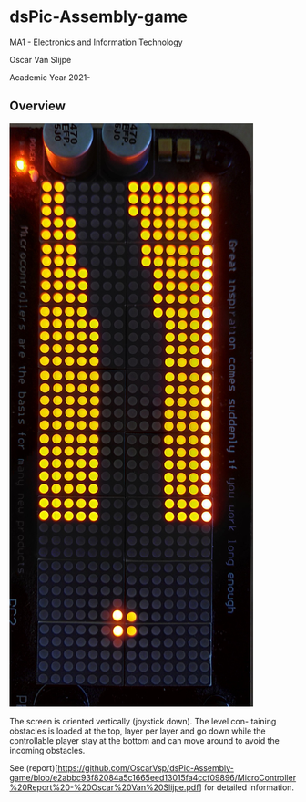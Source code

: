# dsPic-Assembly-game

MA1 - Electronics and Information Technology

Oscar Van Slijpe

Academic Year 2021-

## Overview

![overview](https://github.com/OscarVsp/dsPic-Assembly-game/blob/12faca2298fe195ea9e5ea531a414c13fcb70497/overview.jpg "overview")
 
The screen is oriented vertically (joystick down). The level con-
taining obstacles is loaded at the top, layer per layer and go
down while the controllable player stay at the bottom and can
move around to avoid the incoming obstacles.

See (report)[https://github.com/OscarVsp/dsPic-Assembly-game/blob/e2abbc93f82084a5c1665eed13015fa4ccf09896/MicroController%20Report%20-%20Oscar%20Van%20Slijpe.pdf] for detailed information.
